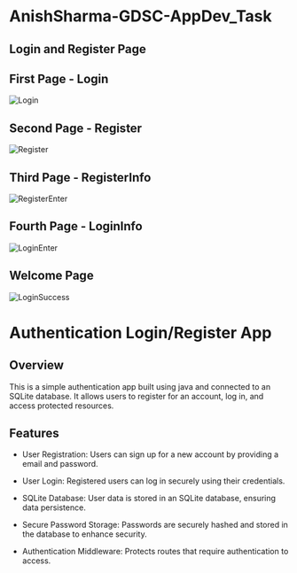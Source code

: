# AnishSharma-GDSC-AppDev_Task
## Login and Register Page

## First Page - Login
![Login](https://github.com/EngineerAnishSharma/AnishSharma-GDSC-AppDev_Task/assets/140083026/e81349df-d314-4f44-a1fa-db7ac414fd9c)

## Second Page - Register
![Register](https://github.com/EngineerAnishSharma/AnishSharma-GDSC-AppDev_Task/assets/140083026/931b4a0a-f184-411e-b9a3-d429a35633b8)

## Third Page - RegisterInfo
![RegisterEnter](https://github.com/EngineerAnishSharma/AnishSharma-GDSC-AppDev_Task/assets/140083026/0ad9dc5e-b254-4b0d-922e-dcc437e9becf)

## Fourth Page - LoginInfo
![LoginEnter ](https://github.com/EngineerAnishSharma/AnishSharma-GDSC-AppDev_Task/assets/140083026/b9120d43-4ae4-4658-ac55-32501803cdf8)

## Welcome Page
![LoginSuccess](https://github.com/EngineerAnishSharma/AnishSharma-GDSC-AppDev_Task/assets/140083026/8db11c56-bec0-433e-b29d-665b0a1684d4)

# Authentication Login/Register App

## Overview

This is a simple authentication app built using java and connected to an SQLite database. It allows users to register for an account, log in, and access protected resources.

## Features

- User Registration: Users can sign up for a new account by providing a email and password.

- User Login: Registered users can log in securely using their credentials.

- SQLite Database: User data is stored in an SQLite database, ensuring data persistence.

- Secure Password Storage: Passwords are securely hashed and stored in the database to enhance security.

- Authentication Middleware: Protects routes that require authentication to access.
